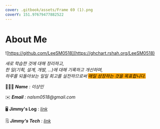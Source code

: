 ```yaml
---
cover: .gitbook/assets/Frame 69 (1).png
coverY: 151.97679477882522
---
```


# About Me



![https://github.com/LeeSM0518](https://ghchart.rshah.org/LeeSM0518)



_새로 학습한 것에 대해 정리하고,_\
_한 일(기획, 설계, 개발, ...)에 대해 기록하고 개선하며,_\
_하루를 되돌아보는 일일 회고를 실천하므로써 <mark style="background-color:orange;">매일 성장하는 것을 목표합니다.</mark>_

_<mark style="background-color:orange;"></mark>_

👨🏻‍💻 _**Name** : 이상민_

✉️ _**Email** : nalsm0518@gmail.com_

🖥 **Jimmy's Log** :  [_link_](https://app.gitbook.com/s/VUGmlfST1Av763oCpLBq/)

🗒 _**Jimmy's Tech** :_ [_link_](https://app.gitbook.com/s/xFAbVboeQj3rgqWe5uLh/)

